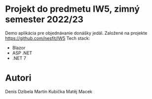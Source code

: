 ﻿# Projekt do predmetu IW5, zimný semester 2022/23

Demo aplikácia pre objednávanie donášky jedál.
Založené na projekte https://github.com/nesfit/IW5
Tech stack:
- Blazor
- ASP .NET
- .NET 7

# Autori

Denis Dzíbela
Martin Kubička
Matěj Macek